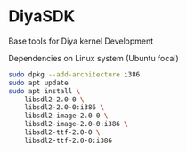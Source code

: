# DiyaSDK

Base tools for Diya kernel Development

Dependencies on Linux system (Ubuntu focal)

```sh
sudo dpkg --add-architecture i386
sudo apt update
sudo apt install \
    libsdl2-2.0-0 \
    libsdl2-2.0-0:i386 \
    libsdl2-image-2.0-0 \
    libsdl2-image-2.0-0:i386 \
    libsdl2-ttf-2.0-0 \
    libsdl2-ttf-2.0-0:i386
```

